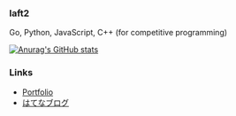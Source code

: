 ### laft2
Go, Python, JavaScript, C++ (for competitive programming) 

[![Anurag's GitHub stats](https://github-readme-stats-lafts-projects.vercel.app/api?username=laft2&count_private=true&show_icons=true&line_height=28)](https://github.com/anuraghazra/github-readme-stats)

### Links
+ [Portfolio](https://laft.dev/)
+ [はてなブログ](https://laft.hatenablog.com/)
